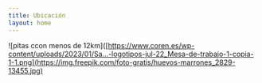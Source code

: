 ```yaml
---
title: Ubicación
layout: home
---
```



![pitas ccon menos de 12km]([https://www.coren.es/wp-content/uploads/2023/01/Sa…-logotipos-jul-22_Mesa-de-trabajo-1-copia-1-1.png](https://img.freepik.com/foto-gratis/huevos-marrones_2829-13455.jpg)
